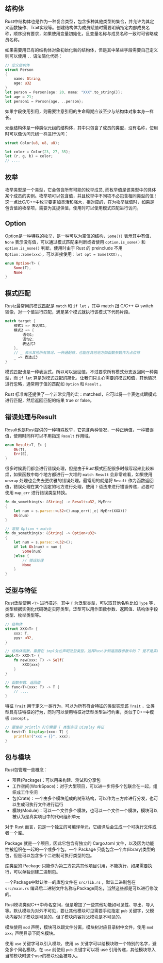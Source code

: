 ## 结构体

Rust中结构体也是作为一种复合类型，包含多种其他类型的集合，并允许为其定义函数操作、Trait实现等。创建结构体为成员赋值时需要明确指定内部成员名称，顺序没有要求，如果使用变量初始化，且变量名称与成员名称一致时可省略成员名称。

如果需要用已有的结构体对象初始化新的结构体，但是其中某些字段需要自己定义则可以使用 `..` 语法简化代码：

```rust
// 定义结构体
struct Person
{
    name: String,
    age: u32
}
let person = Person{age: 20, name: "XXX".to_string()};
let age = 21;
let person1 = Person{age, ..person};
```

如果字段使用引用，则需要注意引用的生命周期应该至少与结构体对象本身一样长。

元组结构体是一种类似元组的结构体，其中只包含了成员的类型，没有名称，使用时可以像访问元组一样进行访问：

```rust
struct Color(u8, u8, u8);

let color = Color(23, 27, 35);
let (r, g, b) = color;
// ....
```

## 枚举

枚举类型是一个类型，它会包含所有可能的枚举成员, 而枚举值是该类型中的具体某个成员的实例。枚举项可以包含值，并且枚举中不同项不必包含相同类型的值！这一点比C/C++中枚举要更加灵活和强大，相对应的，在为枚举赋值时，如果是包含值的枚举项，需要为其提供值，使用时可以使用模式匹配进行访问。


## Option

Option是一种特殊的枚举，是一种可以为空值的结构，`Some(T)` 表示其中有值，`None` 表示没有值，可以通过模式匹配来判断或者使用 `option.is_some()` 和 `option.is_none()` 判断。使用时由于 Rust 的 preinclude 不用 `Option::Some(xxx)`，可以直接使用：`let opt = Some(XXX);` 。

```rust
enum Option<T> {
    Some(T),
    None
}
```

## 模式匹配

Rustz最常用的模式匹配是 `match` 和 `if let` ，其中 match 跟 C/C++ 中 switch 较像，对一个值进行匹配，满足某个模式就执行该模式下代码片段。

```rust
match target {
    模式1 => 表达式1,
    模式2 => {
        语句1;
        语句2;
        表达式2
    },
    // _ 表示其他所有情况，一种通配符，也能在其他地方如函数参数作为占位符
    _ => 表达式3
}
```

模式匹配也是一种表达式，所以可以返回值，不过要求所有模式分支返回同一种类型，而 `if let` 算是对模式匹配的简化，让我们只关心需要的模式和值，其他情况进行忽略，通常用于值的匹配如 `Option` 和 `Result` 。

Rust 标准库还提供了一个非常实用的宏：matches!，它可以将一个表达式跟模式进行匹配，然后返回匹配的结果 true or false。

## 错误处理与Result

Result也是Rust提供的一种特殊枚举，它包含两种情况，一种正确值，一种错误值，使用时同样可以不用指定 `Result` 作用域。

```rust
enum Result<T, E> {
    Ok(T),
    Err(E),
}
```

很多时候我们都会进行错误处理，但是由于Rust模式匹配很多时候写起来比较麻烦，如果函数中每个地方都进行一大堆的 `match Result` 会非常难看，如果使用 `unwrap` 处理也会失去更优雅的错误处理。最常用的就是将 `Result` 作为函数返回值，错误处理在某个固定的地方进行处理，使用 `?` 语法来进行错误传递，必要时使用 `map_err` 进行错误类型转换。

```rust
fn do_something(s: &String) -> Result<u32, MyErr>
{
    let num = s.parse::<u32>().map_err(|_e| MyErr(XXX))?
    Ok(num)
}

// 常规 Option + match
fn do_something(s: &String) -> Option<u32>
{
    let num = s.parse::<u32>();
    if let Ok(num) = num {
        Some(num)
    }else {
        // 错误处理
        None
    }
}

```

## 泛型与特征

Rust泛型使用 `<T>` 进行描述，其中 `T` 为泛型类型，可以取其他名称比如 `Type` 等，类型根据实例化代码确定实际类型，泛型可以用作函数参数、返回值、结构体字段类型、枚举类型等。

```rust
// 结构体
struct XXX<T> {
    xxx: T,
    yyy: u32,
}

// 结构体函数，需要在 impl处也声明泛型类型，这样Rust才知道函数参数中的 T 是不是实际类型
impl<T> XXX<T> {
    fn new(xxx: T) -> Self{
        XXX{xxx}
    }
}

// 函数参数、返回值
fn func<T>(xxx: T) -> T {
    // ....
}
```

特征 `Trait` 用于定义一类行为，可以为所有符合特征的类型实现该 `Trait` ，让类型具有该特征的行为，同时可以使用特征对泛型类型进行约束，类似于C++中模板 `concept` 。

```rust
// 要使用 println 打印需要 T 类型实现 Display 特征
fn test<T: Display>(xxx: T) {
    println!("xxx = {}", xxx);
}
```


## 包与模块

Rust包管理一些概念：

- 项目(Package)：可以用来构建、测试和分享包
- 工作空间(WorkSpace)：对于大型项目，可以进一步将多个包联合在一起，组织成工作空间
- 包(Crate)：一个由多个模块组成的树形结构，可以作为三方库进行分发，也可以生成可执行文件进行运行
- 模块(Module)：可以一个文件多个模块，也可以一个文件一个模块，模块可以被认为是真实项目中的代码组织单元

对于 Rust 而言，包是一个独立的可编译单元，它编译后会生成一个可执行文件或者一个库。

Package 就是一个项目，因此它包含有独立的 Cargo.toml 文件，以及因为功能性被组织在一起的一个或多个包。一个 Package 只能包含一个库(library)类型的包，但是可以包含多个二进制可执行类型的包。

库类型的 Package 只能作为第三方包共其他项目引用，不能执行，如果需要执行，可以单独创建二进制包。

一个Package中默认唯一的库包文件在 `src/lib.rs` ，默认二进制包在 `src/main.rs` 编译后二进制文件名称与Package同名，当然这些都是可以进行修改的。

Rust模块类似C++中命名空间，但是增加了一些其他功能如可见性、导出、导入等。默认模块为对外不可见，要让其他模块可见需要手动指定 `pub` 关键字，父模块内容对子模块是可见的，但子模块内容对父模块是不可见的。

模块使用 `mod` 声明，模块可以跟文件分离，模块树对应目录树中文件，使用 `mod xxx;` 声明目录下同名模块。

使用 `use` 关键字可以引入模块，使用 `as` 关键字可以给模块取一个特别的名字，避免多个同名模块，在 `use` 前使用 `pub` 关键字可以将 use 引用传递，其他模块导入当前模块时这个use的模块也会被导入。